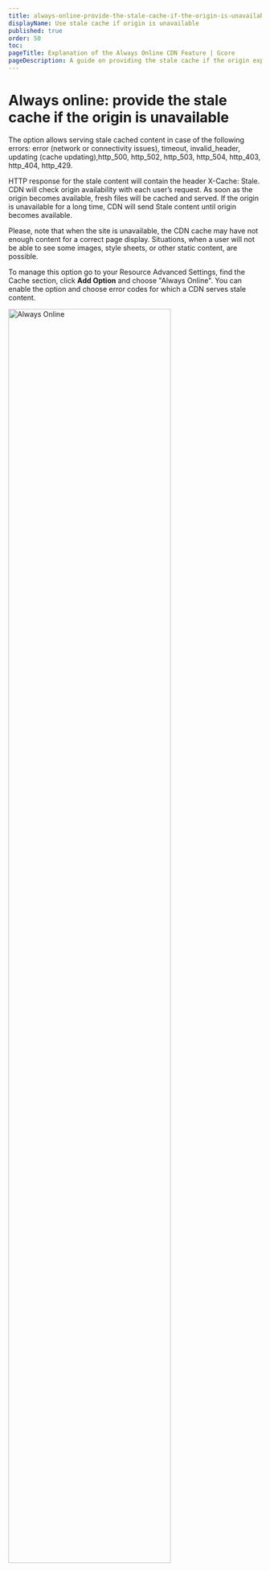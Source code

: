 ```yaml
---
title: always-online-provide-the-stale-cache-if-the-origin-is-unavailable
displayName: Use stale cache if origin is unavailable
published: true
order: 50
toc:
pageTitle: Explanation of the Always Online CDN Feature | Gcore
pageDescription: A guide on providing the stale cache if the origin experience outages.
---
```

# Always online: provide the stale cache if the origin is unavailable

The option allows serving stale cached content in case of the following errors: error (network or connectivity issues), timeout, invalid_header, updating (cache updating),http_500, http_502, http_503, http_504, http_403, http_404, http_429.

HTTP response for the stale content will contain the header X-Cache: Stale. CDN will check origin availability with each user’s request. As soon as the origin becomes available, fresh files will be cached and served. If the origin is unavailable for a long time, CDN will send Stale content until origin becomes available. 

Please, note that when the site is unavailable, the CDN cache may have not enough content for a correct page display. Situations, when a user will not be able to see some images, style sheets, or other static content, are possible.

To manage this option go to your Resource Advanced Settings, find the Cache section, click **Add Option** and choose "Always Online". You can enable the option and choose error codes for which a CDN serves stale content. 

<img src="https://assets.gcore.pro/docs/cdn/cdn-resource-options/cache/always-online-provide-the-stale-cache-if-the-origin-is-unavailable/Screenshot-2018-1-3_G-Core_Labs_Resources_Settings.png" alt="Always Online" width="80%">